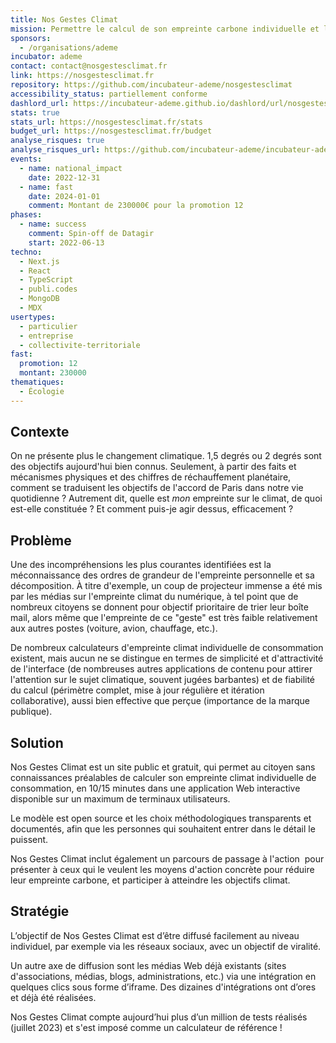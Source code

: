 ```yaml
---
title: Nos Gestes Climat
mission: Permettre le calcul de son empreinte carbone individuelle et le passage à l'action pour la réduire
sponsors:
  - /organisations/ademe
incubator: ademe
contact: contact@nosgestesclimat.fr
link: https://nosgestesclimat.fr
repository: https://github.com/incubateur-ademe/nosgestesclimat
accessibility_status: partiellement conforme
dashlord_url: https://incubateur-ademe.github.io/dashlord/url/nosgestesclimat-fr/
stats: true
stats_url: https://nosgestesclimat.fr/stats
budget_url: https://nosgestesclimat.fr/budget
analyse_risques: true
analyse_risques_url: https://github.com/incubateur-ademe/incubateur-ademe/blob/master/SECURITY.md
events:
  - name: national_impact
    date: 2022-12-31
  - name: fast
    date: 2024-01-01
    comment: Montant de 230000€ pour la promotion 12
phases:
  - name: success
    comment: Spin-off de Datagir
    start: 2022-06-13
techno:
  - Next.js
  - React
  - TypeScript
  - publi.codes
  - MongoDB
  - MDX
usertypes:
  - particulier
  - entreprise
  - collectivite-territoriale
fast:
  promotion: 12
  montant: 230000
thematiques:
  - Écologie
---
```

## Contexte

On ne présente plus le changement climatique. 1,5 degrés ou 2 degrés sont des objectifs aujourd'hui bien connus. Seulement, à partir des faits et mécanismes physiques et des chiffres de réchauffement planétaire, comment se traduisent les objectifs de l'accord de Paris dans notre vie quotidienne ? Autrement dit, quelle est *mon* empreinte sur le climat, de quoi est-elle constituée ? Et comment puis-je agir dessus, efficacement ?

## Problème

Une des incompréhensions les plus courantes identifiées est la méconnaissance des ordres de grandeur de l'empreinte personnelle et sa décomposition. À titre d'exemple, un coup de projecteur immense a été mis par les médias sur l'empreinte climat du numérique, à tel point que de nombreux citoyens se donnent pour objectif prioritaire de trier leur boîte mail, alors même que l'empreinte de ce "geste" est très faible relativement aux autres postes (voiture, avion, chauffage, etc.).

De nombreux calculateurs d'empreinte climat individuelle de consommation existent, mais aucun ne se distingue en termes de simplicité et d'attractivité de l'interface (de nombreuses autres applications de contenu pour attirer l'attention sur le sujet climatique, souvent jugées barbantes) et de fiabilité du calcul (périmètre complet, mise à jour régulière et itération collaborative), aussi bien effective que perçue (importance de la marque publique).

## Solution

Nos Gestes Climat est un site public et gratuit, qui permet au citoyen sans connaissances préalables de calculer son empreinte climat individuelle de consommation, en 10/15 minutes dans une application Web interactive disponible sur un maximum de terminaux utilisateurs.

Le modèle est open source et les choix méthodologiques transparents et documentés, afin que les personnes qui souhaitent entrer dans le détail le puissent.

Nos Gestes Climat inclut également un parcours de passage à l'action  pour présenter à ceux qui le veulent les moyens d'action concrète pour réduire leur empreinte carbone, et participer à atteindre les objectifs climat.

## Stratégie

L’objectif de Nos Gestes Climat est d’être diffusé facilement au niveau individuel, par exemple via les réseaux sociaux, avec un objectif de viralité.

Un autre axe de diffusion sont les médias Web déjà existants (sites d'associations, médias, blogs, administrations, etc.) via une intégration en quelques clics sous forme d’iframe. Des dizaines d'intégrations ont d’ores et déjà été réalisées.

Nos Gestes Climat compte aujourd’hui plus d’un million de tests réalisés (juillet 2023) et s'est imposé comme un calculateur de référence !